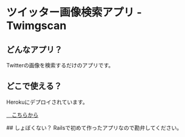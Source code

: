 # ツイッター画像検索アプリ - Twimgscan  
## どんなアプリ？  
Twitterの画像を検索するだけのアプリです。
## どこで使える？  
Herokuにデプロイされています。  
<p><a href="https://immense-headland-38445.herokuapp.com" target="_blank">　こちらから</a></p>
## しょぼくない？  
Railsで初めて作ったアプリなので勘弁してください。